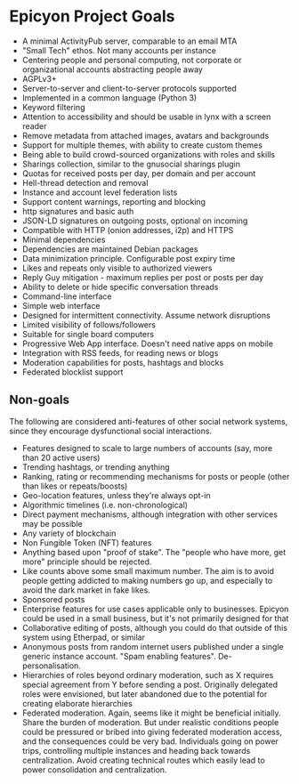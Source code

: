 # Epicyon Project Goals

 * A minimal ActivityPub server, comparable to an email MTA
 * "Small Tech" ethos. Not many accounts per instance
 * Centering people and personal computing, not corporate or organizational accounts abstracting people away
 * AGPLv3+
 * Server-to-server and client-to-server protocols supported
 * Implemented in a common language (Python 3)
 * Keyword filtering
 * Attention to accessibility and should be usable in lynx with a screen reader
 * Remove metadata from attached images, avatars and backgrounds
 * Support for multiple themes, with ability to create custom themes
 * Being able to build crowd-sourced organizations with roles and skills
 * Sharings collection, similar to the gnusocial sharings plugin
 * Quotas for received posts per day, per domain and per account
 * Hell-thread detection and removal
 * Instance and account level federation lists
 * Support content warnings, reporting and blocking
 * http signatures and basic auth
 * JSON-LD signatures on outgoing posts, optional on incoming
 * Compatible with HTTP (onion addresses, i2p) and HTTPS
 * Minimal dependencies
 * Dependencies are maintained Debian packages
 * Data minimization principle. Configurable post expiry time
 * Likes and repeats only visible to authorized viewers
 * Reply Guy mitigation - maximum replies per post or posts per day
 * Ability to delete or hide specific conversation threads
 * Command-line interface
 * Simple web interface
 * Designed for intermittent connectivity. Assume network disruptions
 * Limited visibility of follows/followers
 * Suitable for single board computers
 * Progressive Web App interface. Doesn't need native apps on mobile
 * Integration with RSS feeds, for reading news or blogs
 * Moderation capabilities for posts, hashtags and blocks
 * Federated blocklist support

## Non-goals

The following are considered anti-features of other social network systems, since they encourage dysfunctional social interactions.

 * Features designed to scale to large numbers of accounts (say, more than 20 active users)
 * Trending hashtags, or trending anything
 * Ranking, rating or recommending mechanisms for posts or people (other than likes or repeats/boosts)
 * Geo-location features, unless they're always opt-in
 * Algorithmic timelines (i.e. non-chronological)
 * Direct payment mechanisms, although integration with other services may be possible
 * Any variety of blockchain
 * Non Fungible Token (NFT) features
 * Anything based upon "proof of stake". The "people who have more, get more" principle should be rejected.
 * Like counts above some small maximum number. The aim is to avoid people getting addicted to making numbers go up, and especially to avoid the dark market in fake likes.
 * Sponsored posts
 * Enterprise features for use cases applicable only to businesses. Epicyon could be used in a small business, but it's not primarily designed for that
 * Collaborative editing of posts, although you could do that outside of this system using Etherpad, or similar
 * Anonymous posts from random internet users published under a single generic instance account. "Spam enabling features". De-personalisation.
 * Hierarchies of roles beyond ordinary moderation, such as X requires special agreement from Y before sending a post. Originally delegated roles were envisioned, but later abandoned due to the potential for creating elaborate hierarchies
 * Federated moderation. Again, seems like it might be beneficial initially. Share the burden of moderation. But under realistic conditions people could be pressured or bribed into giving federated moderation access, and the consequences could be very bad. Individuals going on power trips, controlling multiple instances and heading back towards centralization. Avoid creating technical routes which easily lead to power consolidation and centralization.
